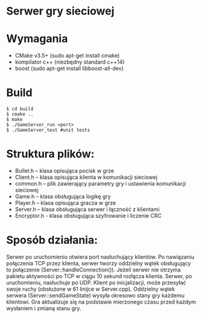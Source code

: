 # Serwer gry sieciowej

# Wymagania

  - CMake v3.5+ (sudo apt-get install cmake)
  - kompilator c++ (niezbędny standard c++14)
  - boost (sudo apt-get install libboost-all-dev)
 
# Build	
	$ cd build
	$ cmake ..
	$ make
	$ ./GameServer_run <port>
	$ ./GameServer_test #unit tests

# Struktura plików:
 - Bullet.h – klasa opisująca pocisk w grze
 - Client.h – klasa opisująca klienta w komunikacji sieciowej
 - common.h – plik zawierający parametry gry i ustawienia komunikacji sieciowej
 - Game.h – klasa obsługująca logikę gry
 - Player.h – klasa opisująca gracza w grze
 - Server.h – klasa obsługująca serwer i łączność z klientami
 - Encryptor.h - klasa obsługująca szyfrowanie i liczenie CRC

# Sposób działania:

Serwer po uruchomieniu otwiera port nasłuchujący klientów. Po nawiązaniu połączenia TCP przez klienta, serwer tworzy oddzielny wątek obsługujący to połączenie (Server::handleConnection()). Jeżeli serwer nie otrzyma pakietu aktywności po TCP w ciągu 10 sekund rozłącza klienta. Serwer, po uruchomieniu, nasłuchuje po UDP. Klient po inicjalizacji, może przesyłać swoje ruchy (obsłużone w 61 linijce w Server.cpp). Oddzielny wątek serwera (Server::sendGameState) wysyła okresowo stany gry każdemu klientowi. Gra aktualizuje się na podstawie mierzonego czasu przed każdym wysłaniem i zmianą stanu gry.
